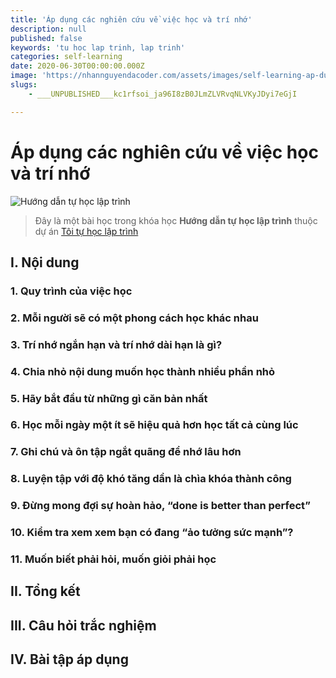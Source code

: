 ```yaml
---
title: 'Áp dụng các nghiên cứu về việc học và trí nhớ'
description: null
published: false
keywords: 'tu hoc lap trinh, lap trinh'
categories: self-learning
date: 2020-06-30T00:00:00.000Z
image: 'https://nhannguyendacoder.com/assets/images/self-learning-ap-dung-cac-nghien-cuu-ve-viec-hoc-va-tri-nho/nghien-cuu-viec-hoc.jpg'
slugs:
    - ___UNPUBLISHED___kc1rfsoi_ja96I8zB0JLmZLVRvqNLVKyJDyi7eGjI

---
```

# Áp dụng các nghiên cứu về việc học và trí nhớ

![Hướng dẫn tự học lập trình][thumbnail]

> Đây là một bài học trong khóa học **Hướng dẫn tự học lập trình** thuộc dự án [Tôi tự học lập trình][tthlt]

## I. Nội dung

### 1. Quy trình của việc học

### 2. Mỗi người sẽ có một phong cách học khác nhau

### 3. Trí nhớ ngắn hạn và trí nhớ dài hạn là gì?

### 4. Chia nhỏ nội dung muốn học thành nhiều phần nhỏ 

### 5. Hãy bắt đầu từ những gì căn bản nhất

### 6. Học mỗi ngày một ít sẽ hiệu quả hơn học tất cả cùng lúc

### 7. Ghi chú và ôn tập ngắt quãng để nhớ lâu hơn

### 8. Luyện tập với độ khó tăng dần là chìa khóa thành công

### 9. Đừng mong đợi sự hoàn hảo, “done is better than perfect”

### 10. Kiểm tra xem xem bạn có đang “ảo tưởng sức mạnh”?

### 11. Muốn biết phải hỏi, muốn giỏi phải học


## II. Tổng kết

## III. Câu hỏi trắc nghiệm

## IV. Bài tập áp dụng

[tthlt]: https://nhannguyendacoder.com/blog/self-learning-gioi-thieu-du-an-toi-tu-hoc-lap-trinh?s=blog
[thumbnail]: ../assets/images/self-learning-ap-dung-cac-nghien-cuu-ve-viec-hoc-va-tri-nho/nghien-cuu-viec-hoc.jpg





